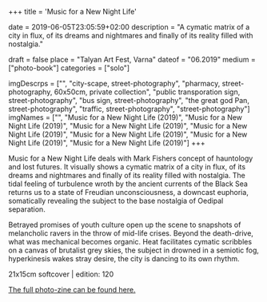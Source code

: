 +++
title = 'Music for a New Night Life'

date = 2019-06-05T23:05:59+02:00
description = "A cymatic matrix of a city in flux, of its dreams and nightmares and finally of its reality filled with nostalgia."

draft = false
place = "Talyan Art Fest, Varna"
dateof = "06.2019"
medium = ["photo-book"]
categories = ["solo"]

imgDescrps = ["", "city-scape, street-photography", "pharmacy, street-photography, 60x50cm, private collection", "public transporation sign, street-photography", "bus sign, street-photography", "the great god Pan, street-photography", "traffic, street-photography", "street-photography"]
imgNames = ["", "Music for a New Night Life (2019)", "Music for a New Night Life (2019)", "Music for a New Night Life (2019)", "Music for a New Night Life (2019)", "Music for a New Night Life (2019)", "Music for a New Night Life (2019)", "Music for a New Night Life (2019)"]
+++


Music for a New Night Life deals with Mark Fishers concept of hauntology and lost futures. It visually shows a cymatic matrix of a city in flux, of its dreams and nightmares and finally of its reality filled with nostalgia. The tidal feeling of turbulence wroth by the ancient currents of the Black Sea returns us to a state of Freudian unconsciousness, a downcast euphoria, somatically revealing the subject to the base nostalgia of Oedipal separation.

Betrayed promises of youth culture open up the scene to snapshots of melancholic ravers in the throw of mid-life crises. Beyond the death-drive, what was mechanical becomes organic. Heat facilitates cymatic scribbles on a canvas of brutalist grey skies, the subject in drowned in a semiotic fog, hyperkinesis wakes stray desire, the city is dancing to its own rhythm.

21x15cm softcover | edition: 120

[The full photo-zine can be found here.](https://ia801908.us.archive.org/5/items/mnnf_web/mnnf_web.pdf)